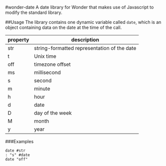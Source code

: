 #wonder-date
A date library for Wonder that makes use of Javascript to modify the standard library.

##Usage
The library contains one dynamic variable called `date`, which is an object containing data on the date at the time of the call.

property|description
---|---
str|string-formatted representation of the date
t|Unix time
off|timezone offset
ms|millisecond
s|second
m|minute
h|hour
d|date
D|day of the week
M|month
y|year

###Examples
```
date #str
: "s" #date
date "off"
```
